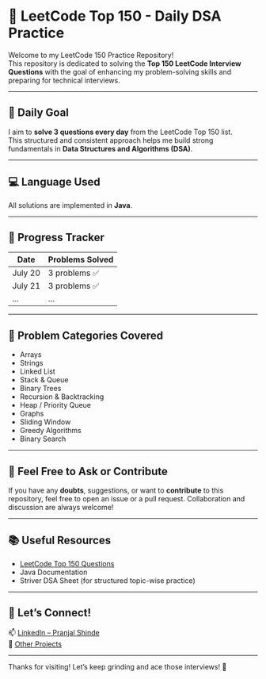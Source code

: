 # 🧠 LeetCode Top 150 - Daily DSA Practice

Welcome to my LeetCode 150 Practice Repository!  
This repository is dedicated to solving the **Top 150 LeetCode Interview Questions** with the goal of enhancing my problem-solving skills and preparing for technical interviews.

---

## 🎯 Daily Goal

I aim to **solve 3 questions every day** from the LeetCode Top 150 list.  
This structured and consistent approach helps me build strong fundamentals in **Data Structures and Algorithms (DSA)**.

---

## 💻 Language Used

All solutions are implemented in **Java**.

---

## 🚀 Progress Tracker

| Date       | Problems Solved     |
|------------|---------------------|
| July 20    | 3 problems ✅        |
| July 21    | 3 problems ✅        |
| ...        | ...                 |



---

## 📌 Problem Categories Covered

- Arrays
- Strings
- Linked List
- Stack & Queue
- Binary Trees
- Recursion & Backtracking
- Heap / Priority Queue
- Graphs
- Sliding Window
- Greedy Algorithms
- Binary Search

---

## 🙌 Feel Free to Ask or Contribute

If you have any **doubts**, suggestions, or want to **contribute** to this repository, feel free to open an issue or a pull request. Collaboration and discussion are always welcome!

---

## 📚 Useful Resources

- [LeetCode Top 150 Questions](https://leetcode.com/list/xxxyz/top-interview-150)
- Java Documentation
- Striver DSA Sheet (for structured topic-wise practice)

---

## 👋 Let’s Connect!

📫 [LinkedIn – Pranjal Shinde](https://www.linkedin.com/in/pranjallshinde)  
📁 [Other Projects](https://github.com/Pranjallshinde)

---

Thanks for visiting! Let’s keep grinding and ace those interviews! 💪
